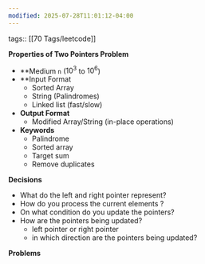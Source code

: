 ```yaml
---
modified: 2025-07-28T11:01:12-04:00
---
```

tags:: [[70 Tags/leetcode]]

**Properties of Two Pointers Problem**
- **Medium `n` ($10^3$ to $10^6$)
- **Input Format
	- Sorted Array
	- String (Palindromes)
	- Linked list (fast/slow)
- **Output Format**
	- Modified Array/String (in-place operations)
- **Keywords**
	- Palindrome
	- Sorted array
	- Target sum
	- Remove duplicates


**Decisions**
- What do the left and right pointer represent?
- How do you process the current elements ?
- On what condition do you update the pointers?
- How are the pointers being updated?
	- left pointer or right pointer
	- in which direction are the pointers being updated?


**Problems**

